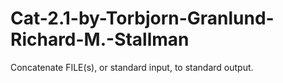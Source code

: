# Cat-2.1-by-Torbjorn-Granlund-Richard-M.-Stallman
Concatenate FILE(s), or standard input, to standard output.
